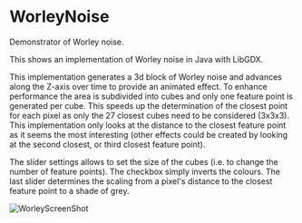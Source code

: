 # WorleyNoise
Demonstrator of Worley noise.

This shows an implementation of Worley noise in Java with LibGDX. 

This implementation generates a 3d block of Worley noise and advances along the Z-axis over time to provide an animated effect.
To enhance performance the area is subdivided into cubes and only one feature point is generated per cube.  This speeds up the determination 
of the closest point for each pixel as only the 27 closest cubes need to be considered (3x3x3). 
This implementation only looks at the distance to the closest feature point as it seems the most interesting (other effects could be created by looking
at the second closest, or third closest feature point).

The slider settings allows to set the size of the cubes (i.e. to change the number of feature points).
The checkbox simply inverts the colours.
The last slider determines the scaling from a pixel's distance to the closest feature point to a shade of grey.


![WorleyScreenShot](https://user-images.githubusercontent.com/49096535/215554414-c4528954-f706-4604-847f-e5f06f45af2c.png)
